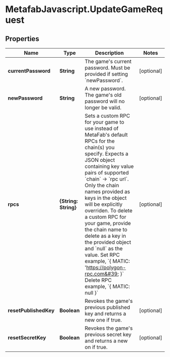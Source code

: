 # MetafabJavascript.UpdateGameRequest

## Properties

Name | Type | Description | Notes
------------ | ------------- | ------------- | -------------
**currentPassword** | **String** | The game&#39;s current password. Must be provided if setting &#x60;newPassword&#x60;. | [optional] 
**newPassword** | **String** | A new password. The game&#39;s old password will no longer be valid. | [optional] 
**rpcs** | **{String: String}** | Sets a custom RPC for your game to use instead of MetaFab&#39;s default RPCs for the chain(s) you specify.  Expects a JSON object containing key value pairs of supported &#x60;chain&#x60; -&gt; &#x60;rpc url&#x60;. Only the chain names provided as keys in the object will be explicitly overriden. To delete a custom RPC for your game, provide the chain name to delete as a key in the provided object and &#x60;null&#x60; as the value.  Set RPC example, &#x60;{ MATIC: &#39;https://polygon-rpc.com&#39; }&#x60; Delete RPC example, &#x60;{ MATIC: null }&#x60; | [optional] 
**resetPublishedKey** | **Boolean** | Revokes the game&#39;s previous published key and returns a new one if true. | [optional] 
**resetSecretKey** | **Boolean** | Revokes the game&#39;s previous secret key and returns a new on if true. | [optional] 


